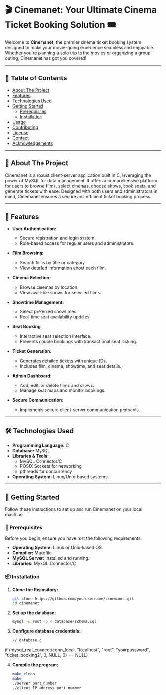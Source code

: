 # 🎬 Cinemanet: Your Ultimate Cinema Ticket Booking Solution 🎟️

Welcome to **Cinemanet**, the premier cinema ticket booking system designed to make your movie-going experience seamless and enjoyable. Whether you're planning a solo trip to the movies or organizing a group outing, Cinemanet has got you covered!

---

## 📖 Table of Contents

- [About The Project](#about-the-project)
- [Features](#features)
- [Technologies Used](#technologies-used)
- [Getting Started](#getting-started)
  - [Prerequisites](#prerequisites)
  - [Installation](#installation)
- [Usage](#usage)
- [Contributing](#contributing)
- [License](#license)
- [Contact](#contact)
- [Acknowledgements](#acknowledgements)

---

## 🧐 About The Project

Cinemanet is a robust client-server application built in C, leveraging the power of MySQL for data management. It offers a comprehensive platform for users to browse films, select cinemas, choose shows, book seats, and generate tickets with ease. Designed with both users and administrators in mind, Cinemanet ensures a secure and efficient ticket booking process.

---

## 🌟 Features

- **User Authentication:**
  - Secure registration and login system.
  - Role-based access for regular users and administrators.

- **Film Browsing:**
  - Search films by title or category.
  - View detailed information about each film.

- **Cinema Selection:**
  - Browse cinemas by location.
  - View available shows for selected films.

- **Showtime Management:**
  - Select preferred showtimes.
  - Real-time seat availability updates.

- **Seat Booking:**
  - Interactive seat selection interface.
  - Prevents double bookings with transactional seat locking.

- **Ticket Generation:**
  - Generates detailed tickets with unique IDs.
  - Includes film, cinema, showtime, and seat details.

- **Admin Dashboard:**
  - Add, edit, or delete films and shows.
  - Manage seat maps and monitor bookings.

- **Secure Communication:**
  - Implements secure client-server communication protocols.

---


## 🛠️ Technologies Used

- **Programming Language:** C
- **Database:** MySQL
- **Libraries & Tools:**
  - MySQL Connector/C
  - POSIX Sockets for networking
  - pthreads for concurrency
- **Operating System:** Linux/Unix-based systems

---

## 🚀 Getting Started

Follow these instructions to set up and run Cinemanet on your local machine.

### 🔧 Prerequisites

Before you begin, ensure you have met the following requirements:

- **Operating System:** Linux or Unix-based OS.
- **Compiler:** Makefile
- **MySQL Server:** Installed and running.
- **Libraries:** MySQL Connector/C

### 📦 Installation

1. **Clone the Repository:**

   ```bash
   git clone https://github.com/yourusername/cinemanet.git
   cd cinemanet

2. **Set up the database:**

   ```bash
   mysql -u root -p < database/schema.sql
   
3. **Configure database credentials:**

    ```bash
   // database.c
  if (mysql_real_connect(conn_local, "localhost", "root", "yourpassword", "ticket_booking2", 0, NULL, 0) == NULL)

4. **Compile the program:**

   ```bash
   make clean
   make
   ./server port_number
   ./client IP_address port_number
